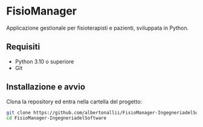 # FisioManager

Applicazione gestionale per fisioterapisti e pazienti, sviluppata in Python.

## Requisiti
- Python 3.10 o superiore  
- Git

## Installazione e avvio
Clona la repository ed entra nella cartella del progetto:

```bash
git clone https://github.com/albertonallii/FisioManager-IngegneriadelSoftware.git
cd FisioManager-IngegneriadelSoftware
